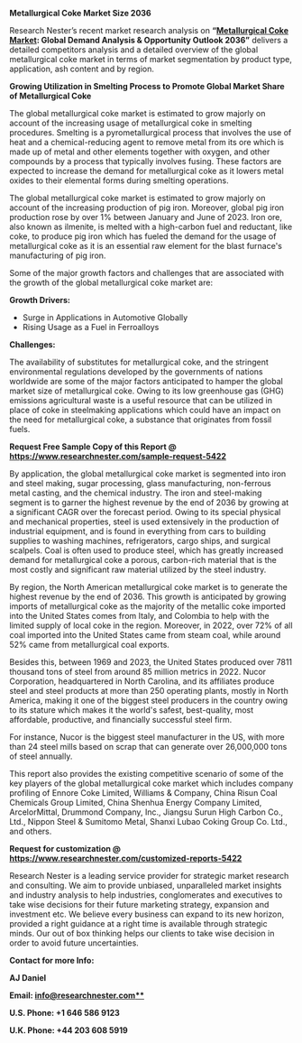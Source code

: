 ﻿**Metallurgical Coke Market Size 2036**

Research Nester’s recent market research analysis on **“[Metallurgical Coke Market](https://www.researchnester.com/reports/metallurgical-coke-market/5422): Global Demand Analysis & Opportunity Outlook 2036”** delivers a detailed competitors analysis and a detailed overview of the global metallurgical coke market in terms of market segmentation by product type, application, ash content and by region. 

**Growing Utilization in Smelting Process to Promote Global Market Share of Metallurgical Coke**

The global metallurgical coke market is estimated to grow majorly on account of the increasing usage of metallurgical coke in smelting procedures.  Smelting is a pyrometallurgical process that involves the use of heat and a chemical-reducing agent to remove metal from its ore which is made up of metal and other elements together with oxygen, and other compounds by a process that typically involves fusing. These factors are expected to increase the demand for metallurgical coke as it lowers metal oxides to their elemental forms during smelting operations. 

The global metallurgical coke market is estimated to grow majorly on account of the increasing production of pig iron. Moreover, global pig iron production rose by over 1% between January and June of 2023. Iron ore, also known as ilmenite, is melted with a high-carbon fuel and reductant, like coke, to produce pig iron which has fueled the demand for the usage of metallurgical coke as it is an essential raw element for the blast furnace's manufacturing of pig iron.

Some of the major growth factors and challenges that are associated with the growth of the global metallurgical coke market are:

**Growth Drivers:**

- Surge in Applications in Automotive Globally
- Rising Usage as a Fuel in Ferroalloys

**Challenges:**

The availability of substitutes for metallurgical coke, and the stringent environmental regulations developed by the governments of nations worldwide are some of the major factors anticipated to hamper the global market size of metallurgical coke. Owing to its low greenhouse gas (GHG) emissions agricultural waste is a useful resource that can be utilized in place of coke in steelmaking applications which could have an impact on the need for metallurgical coke, a substance that originates from fossil fuels.

**Request Free Sample Copy of this Report @ <https://www.researchnester.com/sample-request-5422>** 

By application, the global metallurgical coke market is segmented into iron and steel making, sugar processing, glass manufacturing, non-ferrous metal casting, and the chemical industry. The iron and steel-making segment is to garner the highest revenue by the end of 2036 by growing at a significant CAGR over the forecast period. Owing to its special physical and mechanical properties, steel is used extensively in the production of industrial equipment, and is found in everything from cars to building supplies to washing machines, refrigerators, cargo ships, and surgical scalpels. Coal is often used to produce steel, which has greatly increased demand for metallurgical coke a porous, carbon-rich material that is the most costly and significant raw material utilized by the steel industry. 

By region, the North American metallurgical coke market is to generate the highest revenue by the end of 2036. This growth is anticipated by growing imports of metallurgical coke as the majority of the metallic coke imported into the United States comes from Italy, and Colombia to help with the limited supply of local coke in the region. Moreover, in 2022, over 72% of all coal imported into the United States came from steam coal, while around 52% came from metallurgical coal exports. 

Besides this, between 1969 and 2023, the United States produced over 7811 thousand tons of steel from around 85 million metrics in 2022. Nucor Corporation, headquartered in North Carolina, and its affiliates produce steel and steel products at more than 250 operating plants, mostly in North America, making it one of the biggest steel producers in the country owing to its stature which makes it the world's safest, best-quality, most affordable, productive, and financially successful steel firm.

For instance, Nucor is the biggest steel manufacturer in the US, with more than 24 steel mills based on scrap that can generate over 26,000,000 tons of steel annually.

This report also provides the existing competitive scenario of some of the key players of the global metallurgical coke market which includes company profiling of Ennore Coke Limited, Williams & Company, China Risun Coal Chemicals Group Limited, China Shenhua Energy Company Limited, ArcelorMittal, Drummond Company, Inc., Jiangsu Surun High Carbon Co., Ltd., Nippon Steel & Sumitomo Metal, Shanxi Lubao Coking Group Co. Ltd., and others.      

**Request for customization @ <https://www.researchnester.com/customized-reports-5422>**  

Research Nester is a leading service provider for strategic market research and consulting. We aim to provide unbiased, unparalleled market insights and industry analysis to help industries, conglomerates and executives to take wise decisions for their future marketing strategy, expansion and investment etc. We believe every business can expand to its new horizon, provided a right guidance at a right time is available through strategic minds. Our out of box thinking helps our clients to take wise decision in order to avoid future uncertainties.

**Contact for more Info:**

**AJ Daniel**

**Email: [info@researchnester.com**](mailto:info@researchnester.com)**

**U.S. Phone: +1 646 586 9123** 

**U.K. Phone: +44 203 608 5919**

